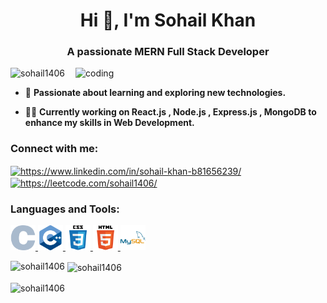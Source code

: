 <h1 align="center">Hi 👋, I'm Sohail Khan</h1>
<h3 align="center">A passionate MERN Full Stack Developer</h3>
<img align="right" alt="coding" width="400" src="https://user-images.githubusercontent.com/55389276/140866485-8fb1c876-9a8f-4d6a-98dc-08c4981eaf70.gif">

<p align="left"> <img src="https://komarev.com/ghpvc/?username=sohail1406&label=Profile%20views&color=0e75b6&style=flat" alt="sohail1406" /> </p>

- 🌱 **Passionate about learning and exploring new technologies.**

- 👨‍💻 **Currently working on React.js , Node.js , Express.js , MongoDB to enhance my skills in Web Development.**

  



<h3 align="left">Connect with me:</h3>
<p align="left">
<a href="https://linkedin.com/in/sohail-khan9302/" target="blank"><img align="center" src="https://raw.githubusercontent.com/rahuldkjain/github-profile-readme-generator/master/src/images/icons/Social/linked-in-alt.svg" alt="https://www.linkedin.com/in/sohail-khan-b81656239/" height="30" width="40" /></a>
<a href="https://www.leetcode.com/sohail1406/" target="blank"><img align="center" src="https://raw.githubusercontent.com/rahuldkjain/github-profile-readme-generator/master/src/images/icons/Social/leet-code.svg" alt="https://leetcode.com/sohail1406/" height="30" width="40" /></a>
</p>

<h3 align="left">Languages and Tools:</h3>
<p align="left"> <a href="https://www.cprogramming.com/" target="_blank" rel="noreferrer"> <img src="https://raw.githubusercontent.com/devicons/devicon/master/icons/c/c-original.svg" alt="c" width="40" height="40"/> </a> <a href="https://www.w3schools.com/cpp/" target="_blank" rel="noreferrer"> <img src="https://raw.githubusercontent.com/devicons/devicon/master/icons/cplusplus/cplusplus-original.svg" alt="cplusplus" width="40" height="40"/> </a> <a href="https://www.w3schools.com/css/" target="_blank" rel="noreferrer"> <img src="https://raw.githubusercontent.com/devicons/devicon/master/icons/css3/css3-original-wordmark.svg" alt="css3" width="40" height="40"/> </a> <a href="https://www.w3.org/html/" target="_blank" rel="noreferrer"> <img src="https://raw.githubusercontent.com/devicons/devicon/master/icons/html5/html5-original-wordmark.svg" alt="html5" width="40" height="40"/> </a> <a href="https://www.mysql.com/" target="_blank" rel="noreferrer"> <img src="https://raw.githubusercontent.com/devicons/devicon/master/icons/mysql/mysql-original-wordmark.svg" alt="mysql" width="40" height="40"/> </a> </p>

<p><img align="left" src="https://github-readme-stats.vercel.app/api/top-langs?username=sohail1406&show_icons=true&locale=en&layout=compact" alt="sohail1406" /></p>

<p>&nbsp;<img align="center" src="https://github-readme-stats.vercel.app/api?username=sohail1406&show_icons=true&locale=en" alt="sohail1406" /></p>

<p><img align="center" src="https://github-readme-streak-stats.herokuapp.com/?user=sohail1406&" alt="sohail1406" /></p>
